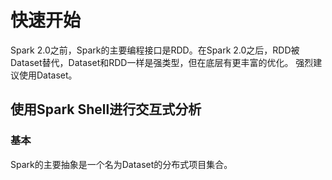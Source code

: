 # 快速开始

Spark 2.0之前，Spark的主要编程接口是RDD。在Spark 2.0之后，RDD被Dataset替代，Dataset和RDD一样是强类型，但在底层有更丰富的优化。
强烈建议使用Dataset。

## 使用Spark Shell进行交互式分析

### 基本

Spark的主要抽象是一个名为Dataset的分布式项目集合。